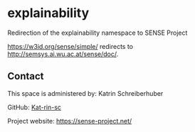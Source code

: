 # explainability
Redirection of the explainability namespace to SENSE Project

https://w3id.org/sense/simple/ redirects to http://semsys.ai.wu.ac.at/sense/doc/.

## Contact
This space is administered by: Katrin Schreiberhuber

GitHub: [Kat-rin-sc](https://github.com/Kat-rin-sc)

Project website: https://sense-project.net/